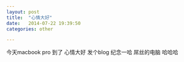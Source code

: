 ```yaml
---
layout: post
title:  "心情大好"
date:   2014-07-22 19:39:50
categories: other

---
```

今天macbook pro 到了 心情大好
发个blog 纪念一哈
屌丝的电脑
哈哈哈
